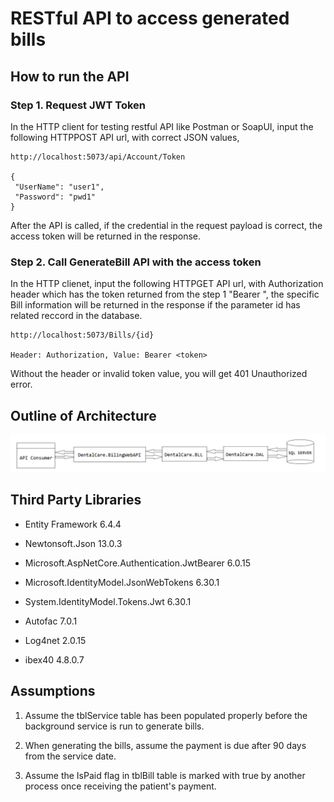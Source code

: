 # RESTful API to access generated bills
## How to run the API
### Step 1. Request JWT Token 

In the HTTP client for testing restful API like Postman or SoapUI, input the following HTTPPOST API url, with correct JSON values,
```
http://localhost:5073/api/Account/Token

{
 "UserName": "user1",
 "Password": "pwd1"
}
```
After the API is called, if the credential in the request payload is correct, the access token will be returned in the response. 

### Step 2. Call GenerateBill API with the access token 
In the HTTP clienet, input the following HTTPGET API url, with Authorization header which has the token returned from the step 1 "Bearer <token>", the specific Bill information will be returned in the response if the parameter id has related reccord in the database.
```
http://localhost:5073/Bills/{id}

Header: Authorization, Value: Bearer <token>
```
Without the header or invalid token value, you will get 401 Unauthorized error.

## Outline of Architecture

![Architecture Diagram](https://github.com/thisistrue1/DentalCare/blob/main/ArchitectureDiagram.png)

## Third Party Libraries
- Entity Framework 6.4.4
* Newtonsoft.Json 13.0.3
- Microsoft.AspNetCore.Authentication.JwtBearer 6.0.15
* Microsoft.IdentityModel.JsonWebTokens 6.30.1
+ System.IdentityModel.Tokens.Jwt 6.30.1
- Autofac 7.0.1
* Log4net 2.0.15
+ ibex40 4.8.0.7

## Assumptions

1. Assume the tblService table has been populated properly before the background service is run to generate bills. 

2. When generating the bills, assume the payment is due after 90 days from the service date.

3. Assume the IsPaid flag in tblBill table is marked with true by another process once receiving the patient's payment.



